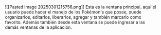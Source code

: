 ![[Pasted image 20250301215756.png]]
Esta es la ventana principal, aquí el usuario puede hacer el manejo de los Pokémon's que posee, puede organizarlos, editarlos, liberarlos, agregar y también marcarlo como favorito.
Además también desde esta ventana se puede ingresar a las demás ventanas de la aplicación.